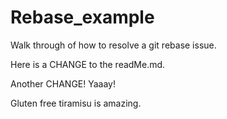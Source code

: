 # Rebase_example

Walk through of how to resolve a git rebase issue.

Here is a CHANGE to the readMe.md.

Another CHANGE! Yaaay!

Gluten free tiramisu is amazing.
